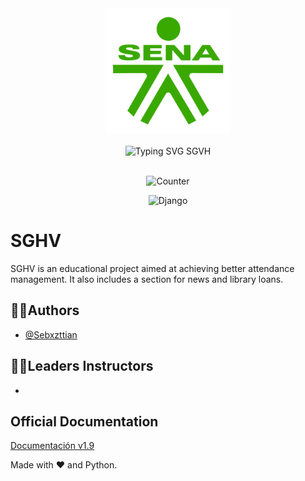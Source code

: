<!-- Banner SAGA -->
<div align="center">
  <img height="200px" src="public/img/logo_green_2023.png" alt="Logo SENA"/>
</div>
<br>
<div align="center">
  <img src="https://readme-typing-svg.demolab.com?font=Fira+Code&duration=3000&pause=500&color=3BAA35&center=true&width=435&lines=Welcome+to+SGVH;A+Django+Project" alt="Typing SVG SGVH"/>
</div>
<br>
<div align="center">
<p align="center"> <img height="24px" src="https://komarev.com/ghpvc/?username=xh0pe&label=Users&color=1abc58&style=flat" alt="Counter" /> </p>

  ![Django](https://img.shields.io/badge/django-%23092E20.svg?style=for-the-badge&logo=django&logoColor=white)
</div>

<!-- Información principal -->
# SGHV

SGHV is an educational project aimed at achieving better attendance management. It also includes a section for news and library loans.

<!-- Autores del proyecto -->
## 👨‍💻Authors

- [@Sebxzttian](https://github.com/Sebxzttian)

## 👨‍🏫Leaders Instructors
- 

<!-- Documentación oficial -->
## Official Documentation

[Documentación v1.9](https://docs.google.com/document/d/1kZ9EadnyI-J2SxvlJGsE3FNvKyZrG7BQ/edit?usp=sharing&ouid=103677181091693336183&rtpof=true&sd=true)

Made with ❤️ and Python.
